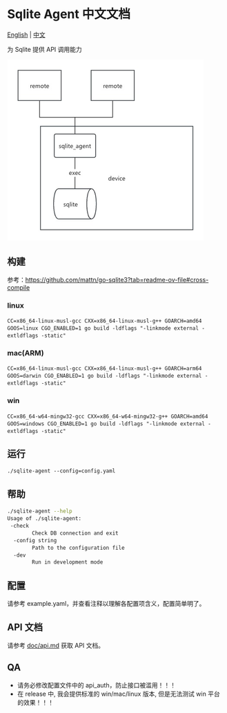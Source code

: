 # Sqlite Agent 中文文档

[English](./README.md) | [中文](./README_ZH.md)

为 Sqlite 提供 API 调用能力

![image](/doc/img/sqlite_agent.jpg)

## 构建

参考：https://github.com/mattn/go-sqlite3?tab=readme-ov-file#cross-compile

### linux

`CC=x86_64-linux-musl-gcc CXX=x86_64-linux-musl-g++ GOARCH=amd64 GOOS=linux CGO_ENABLED=1 go build -ldflags "-linkmode external -extldflags -static"`

### mac(ARM)

`CC=x86_64-linux-musl-gcc CXX=x86_64-linux-musl-g++ GOARCH=arm64 GOOS=darwin CGO_ENABLED=1 go build -ldflags "-linkmode external -extldflags -static"`

### win

`CC=x86_64-w64-mingw32-gcc CXX=x86_64-w64-mingw32-g++ GOARCH=amd64 GOOS=windows CGO_ENABLED=1 go build -ldflags "-linkmode external -extldflags -static"`

## 运行

```
./sqlite-agent --config=config.yaml
```

## 帮助

```bash
./sqlite-agent --help   
Usage of ./sqlite-agent:
 -check
        Check DB connection and exit
  -config string
        Path to the configuration file
  -dev
        Run in development mode
```

## 配置

请参考 example.yaml，并查看注释以理解各配置项含义，配置简单明了。

## API 文档

请参考 [doc/api.md](./doc/api.md) 获取 API 文档。

## QA

- 请务必修改配置文件中的 api_auth，防止接口被滥用！！！
- 在 release 中, 我会提供标准的 win/mac/linux 版本, 但是无法测试 win 平台的效果！！！
